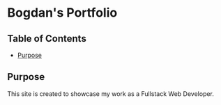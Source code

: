 # Bogdan's Portfolio
## Table of Contents
* [Purpose](#Purpose)


## Purpose
This site is created to showcase my work as a Fullstack Web Developer.